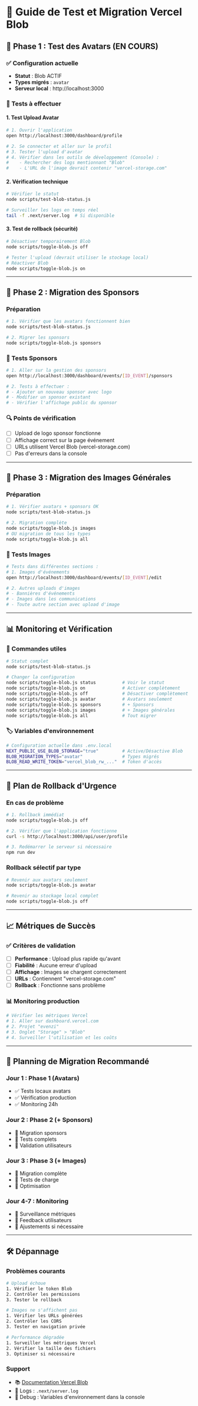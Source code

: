 # 🧪 Guide de Test et Migration Vercel Blob

## 🎯 Phase 1 : Test des Avatars (EN COURS)

### ✅ Configuration actuelle
- **Statut** : Blob ACTIF
- **Types migrés** : `avatar`
- **Serveur local** : http://localhost:3000

### 🧪 Tests à effectuer

#### 1. Test Upload Avatar
```bash
# 1. Ouvrir l'application
open http://localhost:3000/dashboard/profile

# 2. Se connecter et aller sur le profil
# 3. Tester l'upload d'avatar
# 4. Vérifier dans les outils de développement (Console) :
#    - Rechercher des logs mentionnant "Blob"
#    - L'URL de l'image devrait contenir "vercel-storage.com"
```

#### 2. Vérification technique
```bash
# Vérifier le statut
node scripts/test-blob-status.js

# Surveiller les logs en temps réel
tail -f .next/server.log  # Si disponible
```

#### 3. Test de rollback (sécurité)
```bash
# Désactiver temporairement Blob
node scripts/toggle-blob.js off

# Tester l'upload (devrait utiliser le stockage local)
# Réactiver Blob
node scripts/toggle-blob.js on
```

---

## 🚀 Phase 2 : Migration des Sponsors

### Préparation
```bash
# 1. Vérifier que les avatars fonctionnent bien
node scripts/test-blob-status.js

# 2. Migrer les sponsors
node scripts/toggle-blob.js sponsors
```

### 🧪 Tests Sponsors
```bash
# 1. Aller sur la gestion des sponsors
open http://localhost:3000/dashboard/events/[ID_EVENT]/sponsors

# 2. Tests à effectuer :
# - Ajouter un nouveau sponsor avec logo
# - Modifier un sponsor existant
# - Vérifier l'affichage public du sponsor
```

### 🔍 Points de vérification
- [ ] Upload de logo sponsor fonctionne
- [ ] Affichage correct sur la page événement
- [ ] URLs utilisent Vercel Blob (vercel-storage.com)
- [ ] Pas d'erreurs dans la console

---

## 🚀 Phase 3 : Migration des Images Générales

### Préparation
```bash
# 1. Vérifier avatars + sponsors OK
node scripts/test-blob-status.js

# 2. Migration complète
node scripts/toggle-blob.js images
# OU migration de tous les types
node scripts/toggle-blob.js all
```

### 🧪 Tests Images
```bash
# Tests dans différentes sections :
# 1. Images d'événements
open http://localhost:3000/dashboard/events/[ID_EVENT]/edit

# 2. Autres uploads d'images
# - Bannières d'événements
# - Images dans les communications
# - Toute autre section avec upload d'image
```

---

## 📊 Monitoring et Vérification

### 🔧 Commandes utiles
```bash
# Statut complet
node scripts/test-blob-status.js

# Changer la configuration
node scripts/toggle-blob.js status          # Voir le statut
node scripts/toggle-blob.js on              # Activer complètement
node scripts/toggle-blob.js off             # Désactiver complètement
node scripts/toggle-blob.js avatar          # Avatars seulement
node scripts/toggle-blob.js sponsors        # + Sponsors
node scripts/toggle-blob.js images          # + Images générales
node scripts/toggle-blob.js all             # Tout migrer
```

### 🏷️ Variables d'environnement
```bash
# Configuration actuelle dans .env.local
NEXT_PUBLIC_USE_BLOB_STORAGE="true"         # Active/Désactive Blob
BLOB_MIGRATION_TYPES="avatar"               # Types migrés
BLOB_READ_WRITE_TOKEN="vercel_blob_rw_..."  # Token d'accès
```

---

## 🚨 Plan de Rollback d'Urgence

### En cas de problème
```bash
# 1. Rollback immédiat
node scripts/toggle-blob.js off

# 2. Vérifier que l'application fonctionne
curl -s http://localhost:3000/api/user/profile

# 3. Redémarrer le serveur si nécessaire
npm run dev
```

### Rollback sélectif par type
```bash
# Revenir aux avatars seulement
node scripts/toggle-blob.js avatar

# Revenir au stockage local complet
node scripts/toggle-blob.js off
```

---

## 📈 Métriques de Succès

### ✅ Critères de validation
- [ ] **Performance** : Upload plus rapide qu'avant
- [ ] **Fiabilité** : Aucune erreur d'upload
- [ ] **Affichage** : Images se chargent correctement
- [ ] **URLs** : Contiennent "vercel-storage.com"
- [ ] **Rollback** : Fonctionne sans problème

### 📊 Monitoring production
```bash
# Vérifier les métriques Vercel
# 1. Aller sur dashboard.vercel.com
# 2. Projet "evenzi"
# 3. Onglet "Storage" > "Blob"
# 4. Surveiller l'utilisation et les coûts
```

---

## 🎯 Planning de Migration Recommandé

### Jour 1 : Phase 1 (Avatars)
- ✅ Tests locaux avatars
- ✅ Vérification production
- ✅ Monitoring 24h

### Jour 2 : Phase 2 (+ Sponsors)
- 🔄 Migration sponsors
- 🔄 Tests complets
- 🔄 Validation utilisateurs

### Jour 3 : Phase 3 (+ Images)
- 🔄 Migration complète
- 🔄 Tests de charge
- 🔄 Optimisation

### Jour 4-7 : Monitoring
- 🔄 Surveillance métriques
- 🔄 Feedback utilisateurs
- 🔄 Ajustements si nécessaire

---

## 🛠️ Dépannage

### Problèmes courants
```bash
# Upload échoue
1. Vérifier le token Blob
2. Contrôler les permissions
3. Tester le rollback

# Images ne s'affichent pas
1. Vérifier les URLs générées
2. Contrôler les CORS
3. Tester en navigation privée

# Performance dégradée
1. Surveiller les métriques Vercel
2. Vérifier la taille des fichiers
3. Optimiser si nécessaire
```

### Support
- 📚 [Documentation Vercel Blob](https://vercel.com/docs/storage/vercel-blob)
- 🔧 Logs : `.next/server.log`
- 🐛 Debug : Variables d'environnement dans la console 